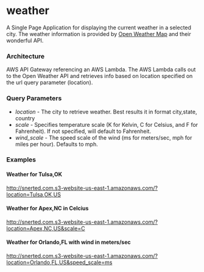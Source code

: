 # weather
A Single Page Application for displaying the current weather in a selected city. 
The weather information is provided by [Open Weather Map](http://openweathermap.org) and their wonderful API.

### Architecture
AWS API Gateway referencing an AWS Lambda. 
The AWS Lambda calls out to the Open Weather API and retrieves info based on location specified on the url query parameter (location).

### Query Parameters
- *location* - The city to retrieve weather. Best results it in format city,state, country
- *scale* - Specifies temperature scale (K for Kelvin, C for Celsius, and F for Fahrenheit). 
  If not specified, will default to Fahrenheit.
- *wind_scale* - The speed scale of the wind (ms for meters/sec, mph for miles per hour).
Defaults to mph.

### Examples
#### Weather for Tulsa,OK
http://snerted.com.s3-website-us-east-1.amazonaws.com/?location=Tulsa,OK,US
#### Weather for Apex,NC in Celcius
http://snerted.com.s3-website-us-east-1.amazonaws.com/?location=Apex,NC,US&scale=C
#### Weather for Orlando,FL with wind in meters/sec
http://snerted.com.s3-website-us-east-1.amazonaws.com/?location=Orlando,FL,US&speed_scale=ms

